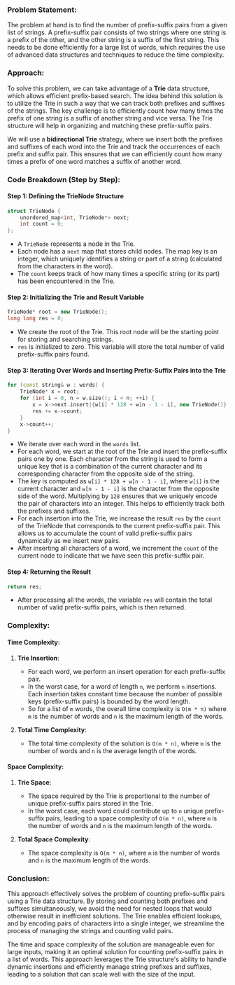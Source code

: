 ### Problem Statement:

The problem at hand is to find the number of prefix-suffix pairs from a given list of strings. A prefix-suffix pair consists of two strings where one string is a prefix of the other, and the other string is a suffix of the first string. This needs to be done efficiently for a large list of words, which requires the use of advanced data structures and techniques to reduce the time complexity.

### Approach:

To solve this problem, we can take advantage of a **Trie** data structure, which allows efficient prefix-based search. The idea behind this solution is to utilize the Trie in such a way that we can track both prefixes and suffixes of the strings. The key challenge is to efficiently count how many times the prefix of one string is a suffix of another string and vice versa. The Trie structure will help in organizing and matching these prefix-suffix pairs.

We will use a **bidirectional Trie** strategy, where we insert both the prefixes and suffixes of each word into the Trie and track the occurrences of each prefix and suffix pair. This ensures that we can efficiently count how many times a prefix of one word matches a suffix of another word.

### Code Breakdown (Step by Step):

#### Step 1: Defining the TrieNode Structure

```cpp
struct TrieNode {
    unordered_map<int, TrieNode*> next;
    int count = 0;
};
```

- A `TrieNode` represents a node in the Trie. 
- Each node has a `next` map that stores child nodes. The map key is an integer, which uniquely identifies a string or part of a string (calculated from the characters in the word).
- The `count` keeps track of how many times a specific string (or its part) has been encountered in the Trie.

#### Step 2: Initializing the Trie and Result Variable

```cpp
TrieNode* root = new TrieNode();
long long res = 0;
```

- We create the root of the Trie. This root node will be the starting point for storing and searching strings.
- `res` is initialized to zero. This variable will store the total number of valid prefix-suffix pairs found.

#### Step 3: Iterating Over Words and Inserting Prefix-Suffix Pairs into the Trie

```cpp
for (const string& w : words) {
    TrieNode* x = root;
    for (int i = 0, n = w.size(); i < n; ++i) {
        x = x->next.insert({w[i] * 128 + w[n - 1 - i], new TrieNode()}).first->second;
        res += x->count;
    }
    x->count++;
}
```

- We iterate over each word in the `words` list.
- For each word, we start at the root of the Trie and insert the prefix-suffix pairs one by one. Each character from the string is used to form a unique key that is a combination of the current character and its corresponding character from the opposite side of the string.
- The key is computed as `w[i] * 128 + w[n - 1 - i]`, where `w[i]` is the current character and `w[n - 1 - i]` is the character from the opposite side of the word. Multiplying by `128` ensures that we uniquely encode the pair of characters into an integer. This helps to efficiently track both the prefixes and suffixes.
- For each insertion into the Trie, we increase the result `res` by the `count` of the TrieNode that corresponds to the current prefix-suffix pair. This allows us to accumulate the count of valid prefix-suffix pairs dynamically as we insert new pairs.
- After inserting all characters of a word, we increment the `count` of the current node to indicate that we have seen this prefix-suffix pair.

#### Step 4: Returning the Result

```cpp
return res;
```

- After processing all the words, the variable `res` will contain the total number of valid prefix-suffix pairs, which is then returned.

### Complexity:

#### Time Complexity:

1. **Trie Insertion**: 
   - For each word, we perform an insert operation for each prefix-suffix pair.
   - In the worst case, for a word of length `n`, we perform `n` insertions. Each insertion takes constant time because the number of possible keys (prefix-suffix pairs) is bounded by the word length.
   - So for a list of `m` words, the overall time complexity is `O(m * n)` where `m` is the number of words and `n` is the maximum length of the words.

2. **Total Time Complexity**: 
   - The total time complexity of the solution is `O(m * n)`, where `m` is the number of words and `n` is the average length of the words.

#### Space Complexity:

1. **Trie Space**:
   - The space required by the Trie is proportional to the number of unique prefix-suffix pairs stored in the Trie.
   - In the worst case, each word could contribute up to `n` unique prefix-suffix pairs, leading to a space complexity of `O(m * n)`, where `m` is the number of words and `n` is the maximum length of the words.

2. **Total Space Complexity**: 
   - The space complexity is `O(m * n)`, where `m` is the number of words and `n` is the maximum length of the words.

### Conclusion:

This approach effectively solves the problem of counting prefix-suffix pairs using a Trie data structure. By storing and counting both prefixes and suffixes simultaneously, we avoid the need for nested loops that would otherwise result in inefficient solutions. The Trie enables efficient lookups, and by encoding pairs of characters into a single integer, we streamline the process of managing the strings and counting valid pairs.

The time and space complexity of the solution are manageable even for large inputs, making it an optimal solution for counting prefix-suffix pairs in a list of words. This approach leverages the Trie structure's ability to handle dynamic insertions and efficiently manage string prefixes and suffixes, leading to a solution that can scale well with the size of the input.